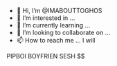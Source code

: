 - 👋 Hi, I’m @IMABOUTTOGHOS
- 👀 I’m interested in ...
- 🌱 I’m currently learning ...
- 💞️ I’m looking to collaborate on ...
- 📫 How to reach me ...
I will
<!---
IMABOUTTOGHOS/IMABOUTTOGHOS is a ✨ special ✨ repository because its `README.md` (this file) appears on your GitHub profile.
You can click the Preview link to take a look at your changes.
--->
PIPBOI BOYFRIEN SESH $$

